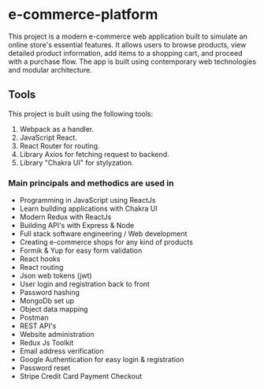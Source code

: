 # e-commerce-platform
This project is a modern e-commerce web application built to simulate an online store's essential features. It allows users to browse products, view detailed product information, add items to a shopping cart, and proceed with a purchase flow. The app is built using contemporary web technologies and modular architecture.

## Tools

This project is built using the following tools:

1. Webpack as a handler.
2. JavaScript React.
3. React Router for routing.
4. Library Axios for fetching request to backend.
5. Library "Chakra UI" for stylyzation.

### Main principals and methodics are used in

- Programming in JavaScript using ReactJs
- Learn building applications with Chakra UI
- Modern Redux with ReactJs
- Building API's with Express & Node
- Full stack software engineering / Web development
- Creating e-commerce shops for any kind of products
- Formik & Yup for easy form validation
- React hooks
- React routing
- Json web tokens (jwt)
- User login and registration back to front
- Password hashing
- MongoDb set up
- Object data mapping
- Postman
- REST API's
- Website administration
- Redux Js Toolkit
- Email address verification
- Google Authentication for easy login & registration
- Password reset
- Stripe Credit Card Payment Checkout

